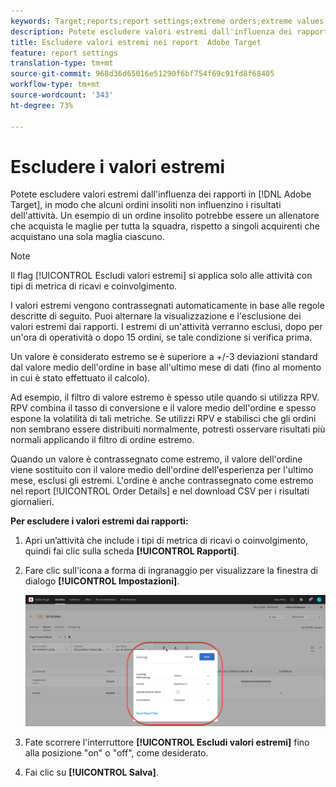 ```yaml
---
keywords: Target;reports;report settings;extreme orders;extreme values
description: Potete escludere valori estremi dall'influenza dei rapporti in  Adobe Target, in modo che alcuni ordini insoliti non influenzino i risultati dell'attività. Un esempio di un ordine insolito potrebbe essere un allenatore che acquista le maglie per tutta la squadra, rispetto a singoli acquirenti che acquistano una sola maglia ciascuno.
title: Escludere valori estremi nei report  Adobe Target
feature: report settings
translation-type: tm+mt
source-git-commit: 968d36d65016e51290f6bf754f69c91fd8f68405
workflow-type: tm+mt
source-wordcount: '343'
ht-degree: 73%

---
```



# Escludere i valori estremi

Potete escludere valori estremi dall&#39;influenza dei rapporti in [!DNL Adobe Target], in modo che alcuni ordini insoliti non influenzino i risultati dell&#39;attività. Un esempio di un ordine insolito potrebbe essere un allenatore che acquista le maglie per tutta la squadra, rispetto a singoli acquirenti che acquistano una sola maglia ciascuno.

>[!NOTE]
>
>Il flag [!UICONTROL Escludi valori estremi] si applica solo alle attività con tipi di metrica di ricavi e coinvolgimento.

I valori estremi vengono contrassegnati automaticamente in base alle regole descritte di seguito. Puoi alternare la visualizzazione e l&#39;esclusione dei valori estremi dai rapporti. I estremi di un&#39;attività verranno esclusi, dopo per un&#39;ora di operatività o dopo 15 ordini, se tale condizione si verifica prima.

Un valore è considerato estremo se è superiore a +/-3 deviazioni standard dal valore medio dell&#39;ordine in base all&#39;ultimo mese di dati (fino al momento in cui è stato effettuato il calcolo).

Ad esempio, il filtro di valore estremo è spesso utile quando si utilizza RPV. RPV combina il tasso di conversione e il valore medio dell&#39;ordine e spesso espone la volatilità di tali metriche. Se utilizzi RPV e stabilisci che gli ordini non sembrano essere distribuiti normalmente, potresti osservare risultati più normali applicando il filtro di ordine estremo.

Quando un valore è contrassegnato come estremo, il valore dell&#39;ordine viene sostituito con il valore medio dell&#39;ordine dell&#39;esperienza per l&#39;ultimo mese, esclusi gli estremi. L&#39;ordine è anche contrassegnato come estremo nel report [!UICONTROL Order Details] e nel download CSV per i risultati giornalieri.

**Per escludere i valori estremi dai rapporti:**

1. Apri un’attività che include i tipi di metrica di ricavi o coinvolgimento, quindi fai clic sulla scheda **[!UICONTROL Rapporti]**.
1. Fare clic sull&#39;icona a forma di ingranaggio per visualizzare la finestra di dialogo **[!UICONTROL Impostazioni]**.

   ![Risultato passaggio](assets/exclude_extreme_values.png)

1. Fate scorrere l&#39;interruttore **[!UICONTROL Escludi valori estremi]** fino alla posizione &quot;on&quot; o &quot;off&quot;, come desiderato.
1. Fai clic su **[!UICONTROL Salva]**.
